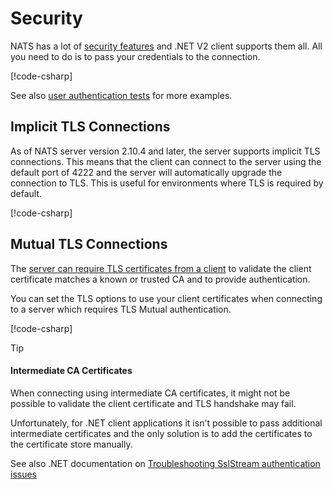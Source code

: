 # Security

NATS has a lot of [security features](https://docs.nats.io/nats-concepts/security) and .NET V2 client supports them all.
All you need to do is to pass your credentials to the connection.

[!code-csharp[](../../../tests/NATS.Net.DocsExamples/Advanced/SecurityPage.cs#user-pass)]

See also [user authentication tests](https://github.com/nats-io/nats.net/blob/main/tests/NATS.Client.Core.Tests/NatsConnectionTest.Auth.cs) for more examples.

## Implicit TLS Connections

As of NATS server version 2.10.4 and later, the server supports implicit TLS connections.
This means that the client can connect to the server using the default port of 4222 and the server will automatically upgrade the connection to TLS.
This is useful for environments where TLS is required by default.

[!code-csharp[](../../../tests/NATS.Net.DocsExamples/Advanced/SecurityPage.cs#tls-implicit)]

## Mutual TLS Connections

The [server can require TLS certificates from a client](https://docs.nats.io/running-a-nats-service/configuration/securing_nats/auth_intro/tls_mutual_auth) to validate
the client certificate matches a known or trusted CA and to provide authentication.

You can set the TLS options to use your client certificates when connecting to a server which requires TLS Mutual authentication.

[!code-csharp[](../../../tests/NATS.Net.DocsExamples/Advanced/SecurityPage.cs#tls-mutual)]

> [!TIP]
> #### Intermediate CA Certificates
>
> When connecting using intermediate CA certificates, it might not be possible to validate the client certificate and
> TLS handshake may fail.
>
> Unfortunately, for .NET client applications it isn't possible to pass additional intermediate certificates and the
> only solution is to add the certificates to the certificate store manually.
>
> See also .NET documentation on [Troubleshooting SslStream authentication issues](https://learn.microsoft.com/en-us/dotnet/core/extensions/sslstream-troubleshooting#intermediate-certificates-are-not-sent)
